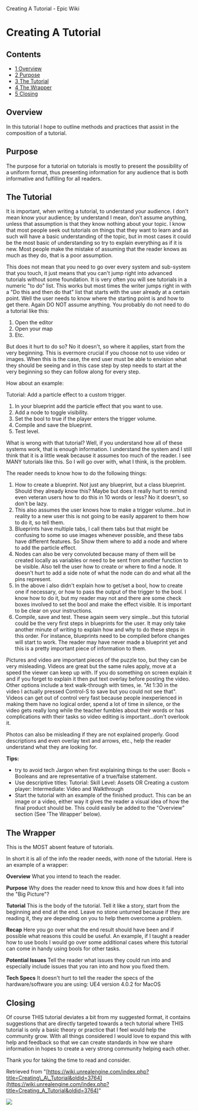 Creating A Tutorial - Epic Wiki                   

Creating A Tutorial
===================

Contents
--------

*   [1 Overview](#Overview)
*   [2 Purpose](#Purpose)
*   [3 The Tutorial](#The_Tutorial)
*   [4 The Wrapper](#The_Wrapper)
*   [5 Closing](#Closing)

Overview
--------

In this tutorial I hope to outline methods and practices that assist in the composition of a tutorial.

Purpose
-------

The purpose for a tutorial on tutorials is mostly to present the possibility of a uniform format, thus presenting information for any audience that is both informative and fulfilling for all readers.

The Tutorial
------------

It is important, when writing a tutorial, to understand your audience. I don't mean know your audience; by understand I mean, don't assume anything, unless that assumption is that they know nothing about your topic. I know that most people seek out tutorials on things that they want to learn and as such will have a basic understanding of the topic, but in most cases it could be the most basic of understanding so try to explain everything as if it is new. Most people make the mistake of assuming that the reader knows as much as they do, that is a poor assumption.

This does not mean that you need to go over every system and sub-system that you touch, it just means that you can't jump right into advanced tutorials without some foundation. It is very often you will see tutorials in a numeric "to do" list. This works but most times the writer jumps right in with a "Do this and then do that" list that starts with the user already at a certain point. Well the user needs to know where the starting point is and how to get there. Again DO NOT assume anything. You probably do not need to do a tutorial like this:

1.  Open the editor
2.  Open your map
3.  Etc.

But does it hurt to do so? No it doesn't, so where it applies, start from the very beginning. This is evermore crucial if you choose not to use video or images. When this is the case, the end user must be able to envision what they should be seeing and in this case step by step needs to start at the very beginning so they can follow along for every step.

How about an example:

Tutorial: Add a particle effect to a custom trigger.

1.  In your blueprint add the particle effect that you want to use.
2.  Add a node to toggle visibility.
3.  Set the bool to true if the player enters the trigger volume.
4.  Compile and save the blueprint.
5.  Test level.

What is wrong with that tutorial? Well, if you understand how all of these systems work, that is enough information. I understand the system and I still think that it is a little weak because it assumes too much of the reader. I see MANY tutorials like this. So I will go over with, what I think, is the problem.

The reader needs to know how to do the following things:

1.  How to create a blueprint. Not just any blueprint, but a class blueprint. Should they already know this? Maybe but does it really hurt to remind even veteran users how to do this in 10 words or less? No it doesn't, so don't be lazy.
2.  This also assumes the user knows how to make a trigger volume...but in reality to a new user this is not going to be easily apparent to them how to do it, so tell them.
3.  Blueprints have multiple tabs, I call them tabs but that might be confusing to some so use images whenever possible, and these tabs have different features. So Show them where to add a node and where to add the particle effect.
4.  Nodes can also be very convoluted because many of them will be created locally as variables or need to be sent from another function to be visible. Also tell the user how to create or where to find a node. It doesn't hurt to add a side note of what the node can do and what all the pins represent.
5.  In the above i also didn't explain how to get/set a bool, how to create one if necessary, or how to pass the output of the trigger to the bool. I know how to do it, but my reader may not and there are some check boxes involved to set the bool and make the effect visible. It is important to be clear on your instructions.
6.  Compile, save and test. These again seem very simple...but this tutorial could be the very first steps in blueprints for the user. It may only take another minute of writing to explain how and why to do these steps in this order. For instance, blueprints need to be compiled before changes will start to work. The reader may have never made a blueprint yet and this is a pretty important piece of information to them.

Pictures and video are important pieces of the puzzle too, but they can be very misleading. Videos are great but the same rules apply, move at a speed the viewer can keep up with. If you do something on screen explain it and if you forget to explain it then put text overlay before posting the video. Other options include a text walk-through with times, ie. "At 1:30 in the video I actually pressed Control-S to save but you could not see that". Videos can get out of control very fast because people inexperienced in making them have no logical order, spend a lot of time in silence, or the video gets really long while the teacher fumbles about their words or has complications with their tasks so video editing is important...don't overlook it.

Photos can also be misleading if they are not explained properly. Good descriptions and even overlay text and arrows, etc., help the reader understand what they are looking for.

**Tips:**

*   try to avoid tech Jargon when first explaining things to the user: Bools = Booleans and are representative of a true/false statement.
*   Use descriptive titles: Tutorial: Skill Level: Assets OR Creating a custom player: Intermediate: Video and Walkthrough
*   Start the tutorial with an example of the finished product. This can be an image or a video, either way it gives the reader a visual idea of how the final product should be. This could easily be added to the "Overview" section (See 'The Wrapper' below).

The Wrapper
-----------

This is the MOST absent feature of tutorials.

In short it is all of the info the reader needs, with none of the tutorial. Here is an example of a wrapper:

**Overview** What you intend to teach the reader.

**Purpose** Why does the reader need to know this and how does it fall into the "Big Picture"?

**Tutorial** This is the body of the tutorial. Tell it like a story, start from the beginning and end at the end. Leave no stone unturned because if they are reading it, they are depending on you to help them overcome a problem.

**Recap** Here you go over what the end result should have been and if possible what reasons this could be useful. An example, if I taught a reader how to use bools I would go over some additional cases where this tutorial can come in handy using bools for other tasks.

**Potential Issues** Tell the reader what issues they could run into and especially include issues that you ran into and how you fixed them.

**Tech Specs** It doesn't hurt to tell the reader the specs of the hardware/software you are using: UE4 version 4.0.2 for MacOS

Closing
-------

Of course THIS tutorial deviates a bit from my suggested format, it contains suggestions that are directly targeted towards a tech tutorial where THIS tutorial is only a basic theory or practice that I feel would help the community grow. With all things considered I would love to expand this with help and feedback so that we can create standards in how we share information in hopes to create a very strong community helping each other.

Thank you for taking the time to read and consider.

Retrieved from "[https://wiki.unrealengine.com/index.php?title=Creating\_A\_Tutorial&oldid=3764](https://wiki.unrealengine.com/index.php?title=Creating_A_Tutorial&oldid=3764)"

  ![](https://tracking.unrealengine.com/track.png)